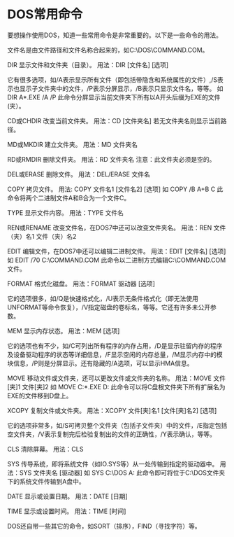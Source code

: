 # DOS常用命令

要想操作使用DOS，知道一些常用命令是非常重要的。以下是一些命令的用法。

文件名是由文件路径和文件名称合起来的，如C:\DOS\COMMAND.COM。

DIR 显示文件和文件夹（目录）。
用法：DIR [文件名] [选项]

它有很多选项，如/A表示显示所有文件（即包括带隐含和系统属性的文件）,/S表示也显示子文件夹中的文件，/P表示分屏显示，/B表示只显示文件名，等等。
如 DIR A*.EXE /A /P
此命令分屏显示当前文件夹下所有以A开头后缀为EXE的文件(夹）。

CD或CHDIR 改变当前文件夹。
用法：CD [文件夹名]
若无文件夹名则显示当前路径。

MD或MKDIR 建立文件夹。
用法：MD 文件夹名

RD或RMDIR 删除文件夹。
用法：RD 文件夹名
注意：此文件夹必须是空的。

DEL或ERASE 删除文件。
用法：DEL/ERASE 文件名

COPY 拷贝文件。
用法: COPY 文件名1 [文件名2] [选项]
如 COPY /B A+B C
此命令将两个二进制文件A和B合为一个文件C。

TYPE 显示文件内容。
用法：TYPE 文件名

REN或RENAME 改变文件名，在DOS7中还可以改变文件夹名。
用法：REN 文件（夹）名1 文件（夹）名2

EDIT 编辑文件，在DOS7中还可以编辑二进制文件。
用法：EDIT [文件名] [选项]
如 EDIT /70 C:\COMMAND.COM
此命令以二进制方式编辑C:\COMMAND.COM文件。

FORMAT 格式化磁盘。
用法：FORMAT 驱动器 [选项]

它的选项很多，如/Q是快速格式化，/U表示无条件格式化（即无法使用UNFORMAT等命令恢复），/V指定磁盘的卷标名，等等。它还有许多未公开参数。

MEM 显示内存状态。
用法：MEM [选项]

它的选项也有不少，如/C可列出所有程序的内存占用，/D是显示驻留内存的程序及设备驱动程序的状态等详细信息，/F显示空闲的内存总量，/M显示内存中的模块信息，/P则是分屏显示。还有隐藏的/A选项，可以显示HMA信息。

MOVE 移动文件或文件夹，还可以更改文件或文件夹的名称。
用法：MOVE 文件[夹]1 文件[夹]2
如 MOVE C:\*.EXE D:
此命令可以将C盘根文件夹下所有扩展名为EXE的文件移到D盘上。

XCOPY 复制文件或文件夹。
用法：XCOPY 文件[夹]名1 [文件[夹]名2] [选项]

它的选项非常多，如/S可拷贝整个文件夹（包括子文件夹）中的文件，/E指定包括空文件夹，/V表示复制完后检验复制出的文件的正确性，/Y表示确认，等等。

CLS 清除屏幕。
用法：CLS

SYS 传导系统，即将系统文件（如IO.SYS等）从一处传输到指定的驱动器中。
用法：SYS 文件夹名 [驱动器]
如 SYS C:\DOS A:
此命令即可将位于C:\DOS文件夹下的系统文件传输到A盘中。

DATE 显示或设置日期。
用法：DATE [日期]

TIME 显示或设置时间。
用法：TIME [时间]

DOS还自带一些其它的命令，如SORT（排序），FIND（寻找字符）等。
